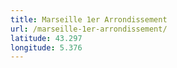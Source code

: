 ```yaml
---
title: Marseille 1er Arrondissement
url: /marseille-1er-arrondissement/
latitude: 43.297
longitude: 5.376
---
```

